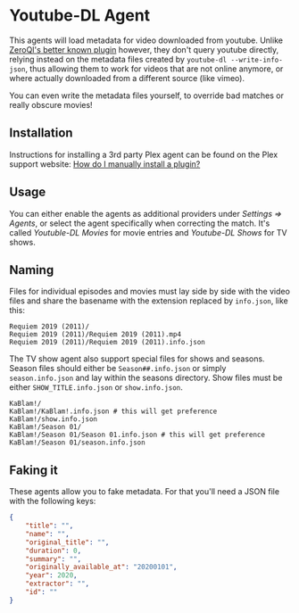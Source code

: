 # Youtube-DL Agent

This agents will load metadata for video downloaded from youtube. Unlike
[ZeroQI's better known plugin](https://github.com/ZeroQI/YouTube-Agent.bundle) however, they don't query youtube directly,
relying instead on the metadata files created by `youtube-dl --write-info-json`, thus allowing them to work for videos that
are not online anymore, or where actually downloaded from a different source (like vimeo).

You can even write the metadata files yourself, to override bad matches or really obscure movies! 

## Installation

Instructions for installing a 3rd party Plex agent can be found on the Plex support website:
[How do I manually install a plugin?](https://support.plex.tv/articles/201187656-how-do-i-manually-install-a-plugin/)

## Usage

You can either enable the agents as additional providers under _Settings ⇒ Agents_, or select the agent specifically when
correcting the match. It's called _Youtuble-DL Movies_ for movie entries and _Youtube-DL Shows_ for TV shows.

## Naming

Files for individual episodes and movies must lay side by side with the video files and share the basename with the
extension replaced by `info.json`, like this:

```
Requiem 2019 (2011)/
Requiem 2019 (2011)/Requiem 2019 (2011).mp4
Requiem 2019 (2011)/Requiem 2019 (2011).info.json
```

The TV show agent also support special files for shows and seasons. Season files should either be `Season##.info.json` or
simply `season.info.json` and lay within the seasons directory.
Show files must be either `SHOW_TITLE.info.json` or `show.info.json`.

```shell script
KaBlam!/
KaBlam!/KaBlam!.info.json # this will get preference
KaBlam!/show.info.json
KaBlam!/Season 01/
KaBlam!/Season 01/Season 01.info.json # this will get preference
KaBlam!/Season 01/season.info.json
```

## Faking it

These agents allow you to fake metadata. For that you'll need a JSON file with the following keys:

```json
{
    "title": "",
    "name": "",
    "original_title": "",
    "duration": 0,
    "summary": "",
    "originally_available_at": "20200101",
    "year": 2020,
    "extractor": "",
    "id": ""
}
```